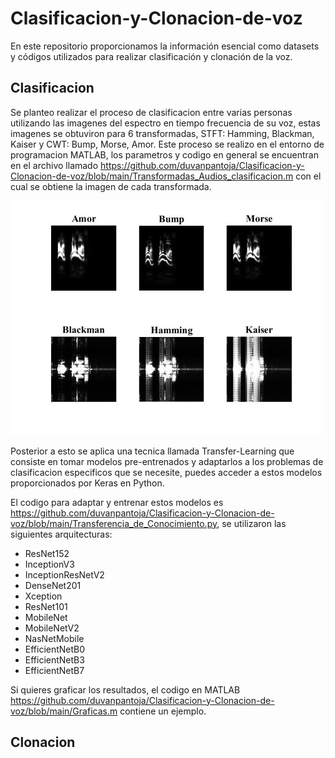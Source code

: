# Clasificacion-y-Clonacion-de-voz
En este repositorio proporcionamos la información esencial como datasets y códigos utilizados para realizar clasificación y clonación de la voz.

## Clasificacion
Se planteo realizar el proceso de clasificacion entre varias personas utilizando las imagenes del espectro en tiempo frecuencia de su voz, estas imagenes se obtuviron para 6 transformadas, STFT: Hamming, Blackman, Kaiser y CWT: Bump, Morse, Amor. Este proceso se realizo en el entorno de programacion MATLAB, los parametros y codigo en general se encuentran en el archivo llamado https://github.com/duvanpantoja/Clasificacion-y-Clonacion-de-voz/blob/main/Transformadas_Audios_clasificacion.m con el cual se obtiene la imagen de cada transformada.

<img src="Transformadas.jpg" width="500">

Posterior a esto se aplica una tecnica llamada Transfer-Learning que consiste en tomar modelos pre-entrenados y adaptarlos a los problemas de clasificacion especificos que se necesite, puedes acceder a estos modelos proporcionados por Keras en Python.

El codigo para adaptar y entrenar estos modelos es https://github.com/duvanpantoja/Clasificacion-y-Clonacion-de-voz/blob/main/Transferencia_de_Conocimiento.py, se utilizaron las siguientes arquitecturas:

* ResNet152
* InceptionV3
* InceptionResNetV2
* DenseNet201
* Xception
* ResNet101
* MobileNet
* MobileNetV2 
* NasNetMobile
* EfficientNetB0
* EfficientNetB3
* EfficientNetB7

Si quieres graficar los resultados, el codigo en MATLAB https://github.com/duvanpantoja/Clasificacion-y-Clonacion-de-voz/blob/main/Graficas.m contiene un ejemplo. 

## Clonacion





